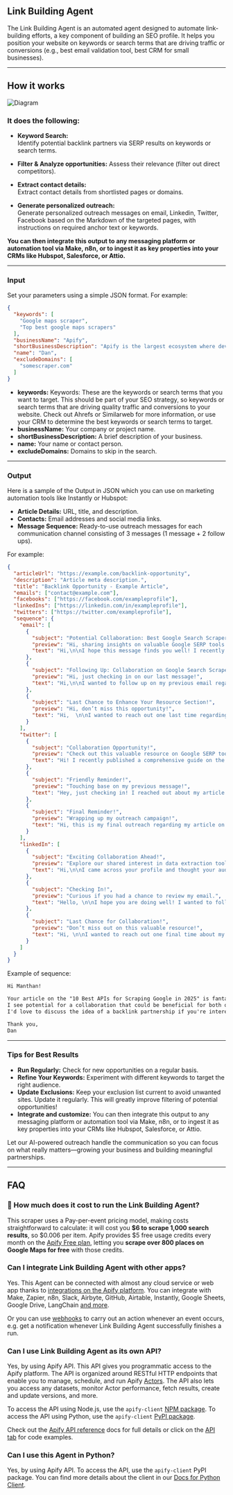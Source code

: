 ## Link Building Agent

The Link Building Agent is an automated agent designed to automate link-building efforts, a key component of building an SEO profile. It helps you position your website on keywords or search terms that are driving traffic or conversions (e.g., best email validation tool, best CRM for small businesses).

---
## How it works
![Diagram](https://raw.githubusercontent.com/danpoletaev/backlink-outreach-js/refs/heads/main/diagram.png?token=GHSAT0AAAAAAC4VZV5GJDTZLLZL7VWHD7J2Z5YHMNQ)

### It does the following:

- **Keyword Search:**  
  Identify potential backlink partners via SERP results on keywords or search terms.

- **Filter & Analyze opportunities:**
  Assess their relevance (filter out direct competitors).

- **Extract contact details:**  
  Extract contact details from shortlisted pages or domains.

- **Generate personalized outreach:**  
  Generate personalized outreach messages on email, Linkedin, Twitter, Facebook based on the Markdown of the targeted pages, with instructions on required anchor text or keywords.

**You can then integrate this output to any messaging platform or automation tool via Make, n8n, or to ingest it as key properties into your CRMs like Hubspot, Salesforce, or Attio.**

---

### Input

Set your parameters using a simple JSON format. For example:

```json
{
  "keywords": [
    "Google maps scraper",
    "Top best google maps scrapers"
  ],
  "businessName": "Apify",
  "shortBusinessDescription": "Apify is the largest ecosystem where developers build, deploy, and publish data extraction and web automation tools. We call them Actors.",
  "name": "Dan",
  "excludeDomains": [
    "somescraper.com"
  ]
}
```

- **keywords:** Keywords: These are the keywords or search terms that you want to target. This should be part of your SEO strategy, so keywords or search terms that are driving quality traffic and conversions to your website. Check out Ahrefs or Similarweb for more information, or use your CRM to determine the best keywords or search terms to target.
- **businessName:** Your company or project name.
- **shortBusinessDescription:** A brief description of your business.
- **name:** Your name or contact person.
- **excludeDomains:** Domains to skip in the search.

---

### Output

Here is a sample of the Output in JSON which you can use on marketing automation tools like Instantly or Hubspot:


- **Article Details:** URL, title, and description.
- **Contacts:** Email addresses and social media links.
- **Message Sequence:** Ready-to-use outreach messages for each communication channel consisting of 3 messages (1 message + 2 follow ups).

For example:

```json
{
  "articleUrl": "https://example.com/backlink-opportunity",
  "description": "Article meta description.",
  "title": "Backlink Opportunity - Example Article",
  "emails": ["contact@example.com"],
  "facebooks": ["https://facebook.com/exampleprofile"],
  "linkedIns": ["https://linkedin.com/in/exampleprofile"],
  "twitters": ["https://twitter.com/exampleprofile"],
  "sequence": {
    "email": [
      {
        "subject": "Potential Collaboration: Best Google Search Scrapers and APIs",
        "preview": "Hi, sharing insights on valuable Google SERP tools!",
        "text": "Hi,\n\nI hope this message finds you well! I recently came across your platform and I thought your audience could benefit from my article comparing 15+ Google Search Scrapers and APIs for 2024. It covers practical use cases and insights that can enhance their data extraction processes.\n\nIf you find the content relevant, I would greatly appreciate a backlink in your resource section or an article mentioning this comparison.\n\nLooking forward to hearing from you!\n\nBest, \n[Your Name]"
      },
      {
        "subject": "Following Up: Collaboration on Google Search Scrapers",
        "preview": "Hi, just checking in on our last message!",
        "text": "Hi,\n\nI wanted to follow up on my previous email regarding the article on Google Search Scrapers and APIs. I believe this could offer great value to your readers looking for efficient data extraction methods. \n\nIf you have any questions or need more information, feel free to let me know. I’d be excited to collaborate with you.\n\nThanks for your time!\n\nBest, \n[Your Name]"
      },
      {
        "subject": "Last Chance to Enhance Your Resource Section!",
        "preview": "Hi, don’t miss this opportunity!",
        "text": "Hi,  \n\nI wanted to reach out one last time regarding my article on the best Google Search Scrapers and APIs. This content could be a great addition to your resource section, especially for readers interested in efficient data extraction techniques.\n\nIf interested, please let me know by the end of the week. I appreciate your consideration!\n\nWarm regards,  \n[Your Name]"
      }
    ],
    "twitter": [
      {
        "subject": "Collaboration Opportunity!",
        "preview": "Check out this valuable resource on Google SERP tools!",
        "text": "Hi! I recently published a comprehensive guide on the best Google Search Scrapers and APIs for 2024. It can help your audience with efficient data extraction from SERPs. If interested, let’s discuss a backlink opportunity that benefits both of us!"
      },
      {
        "subject": "Friendly Reminder!",
        "preview": "Touching base on my previous message!",
        "text": "Hey, just checking in! I reached out about my article comparing 15+ Google Search Scrapers and APIs. It’s packed with insights and use cases that your readers may find beneficial. Would love to hear if you're interested in linking to it!"
      },
      {
        "subject": "Final Reminder!",
        "preview": "Wrapping up my outreach campaign!",
        "text": "Hi, this is my final outreach regarding my article on Google Search Scrapers and APIs. If this resonates with your audience, I’d love a chance to connect and discuss potential collaboration before the end of the week! Thanks for considering!"
      }
    ],
    "linkedIn": [
      {
        "subject": "Exciting Collaboration Ahead!",
        "preview": "Explore our shared interest in data extraction tools.",
        "text": "Hi,\n\nI came across your profile and thought your audience would benefit from my recent article on the best Google Search Scrapers and APIs available in 2024. It dives deep into the advantages and use cases that could enhance their data extraction efforts.\n\nWould you be open to discussing a potential backlink to this resource? I’d love to partner up!"
      },
      {
        "subject": "Checking In!",
        "preview": "Curious if you had a chance to review my email.",
        "text": "Hello, \n\nI hope you are doing well! I wanted to follow up on my previous message about my article on Google Search Scrapers and APIs. This could be a valuable resource for your audience, and I’d appreciate your thoughts on possible collaboration!\n\nLooking forward to your reply!"
      },
      {
        "subject": "Last Chance for Collaboration!",
        "preview": "Don’t miss out on this valuable resource!",
        "text": "Hi, \n\nI wanted to reach out one final time about my article on the best Google Search Scrapers and APIs. If you think this could benefit your readers, I’d love to discuss linking opportunities!\n\nLet me know by the end of the week—thank you!"
      }
    ]
  }
}
```
Example of sequence:
```markdown
Hi Manthan!

Your article on the "10 Best APIs for Scraping Google in 2025" is fantastic! 
I see potential for a collaboration that could be beneficial for both our audiences. 
I'd love to discuss the idea of a backlink partnership if you're interested!

Thank you,
Dan
```

---

### Tips for Best Results

- **Run Regularly:** Check for new opportunities on a regular basis.
- **Refine Your Keywords:** Experiment with different keywords to target the right audience.
- **Update Exclusions:** Keep your exclusion list current to avoid unwanted sites. Update it regularly. This will greatly improve filtering of potential opportunities!
- **Integrate and customize:** You can then integrate this output to any messaging platform or automation tool via Make, n8n, or to ingest it as key properties into your CRMs like Hubspot, Salesforce, or Attio.

Let our AI-powered outreach handle the communication so you can focus on what really matters—growing your business and building meaningful partnerships.

---
## FAQ

### **💸 How much does it cost to run the Link Building Agent?**

This scraper uses a Pay-per-event pricing model, making costs straightforward to calculate: it will cost you **$6 to scrape 1,000 search results**, so $0.006 per item. Apify provides $5 free usage credits every month on the [Apify Free plan](https://apify.com/pricing), letting you **scrape over 800 places on Google Maps for free** with those credits.

### **Can I integrate Link Building Agent with other apps?**

Yes. This Agent can be connected with almost any cloud service or web app thanks to [integrations on the Apify platform](https://apify.com/integrations). You can integrate with Make, Zapier, n8n, Slack, Airbyte, GitHub, Airtable, Instantly, Google Sheets, Google Drive, LangChain [and more](https://docs.apify.com/integrations).

Or you can use [webhooks](https://docs.apify.com/integrations/webhooks) to carry out an action whenever an event occurs, e.g. get a notification whenever Link Building Agent successfully finishes a run.

### **Can I use Link Building Agent as its own API?**

Yes, by using Apify API. This API gives you programmatic access to the Apify platform. The API is organized around RESTful HTTP endpoints that enable you to manage, schedule, and run Apify [Actors](https://apify.com/actors). The API also lets you access any datasets, monitor Actor performance, fetch results, create and update versions, and more.

To access the API using Node.js, use the `apify-client` [NPM package](https://apify.com/compass/google-maps-extractor/api/client/nodejs). To access the API using Python, use the `apify-client` [PyPI package](https://apify.com/compass/google-maps-extractor/api/client/python).

Check out the [Apify API reference](https://docs.apify.com/api/v2) docs for full details or click on the [API tab](https://apify.com/compass/google-maps-extractor/api/client/nodejs) for code examples.

### **Can I use this Agent in Python?**

Yes, by using Apify API. To access the API, use the `apify-client` PyPI package. You can find more details about the client in our [Docs for Python Client](https://docs.apify.com/api/client/python/).
